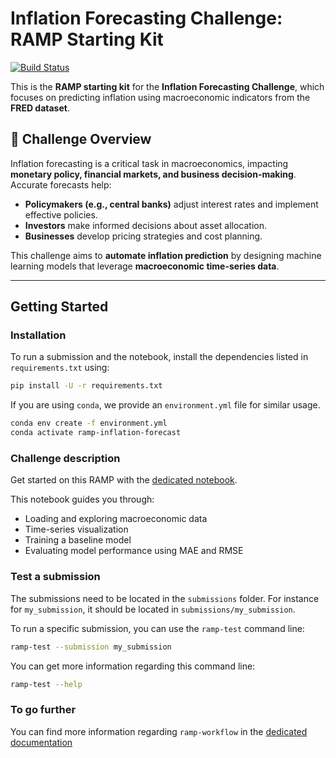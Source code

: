 # Inflation Forecasting Challenge: RAMP Starting Kit

[![Build Status](https://travis-ci.org/ramp-kits/inflation_forecasting.svg?branch=master)](https://travis-ci.org/ramp-kits/inflation_forecasting)

This is the **RAMP starting kit** for the **Inflation Forecasting Challenge**, which focuses on predicting inflation using macroeconomic indicators from the **FRED dataset**.

## 📌 Challenge Overview

Inflation forecasting is a critical task in macroeconomics, impacting **monetary policy, financial markets, and business decision-making**. Accurate forecasts help:

- **Policymakers (e.g., central banks)** adjust interest rates and implement effective policies.
- **Investors** make informed decisions about asset allocation.
- **Businesses** develop pricing strategies and cost planning.

This challenge aims to **automate inflation prediction** by designing machine learning models that leverage **macroeconomic time-series data**.

---

## Getting Started

### Installation

To run a submission and the notebook, install the dependencies listed in `requirements.txt` using:

```bash
pip install -U -r requirements.txt
```

If you are using `conda`, we provide an `environment.yml` file for similar usage.

```bash
conda env create -f environment.yml
conda activate ramp-inflation-forecast
```

### Challenge description

Get started on this RAMP with the
[dedicated notebook](inflation_forecast_notebook.ipynb).

This notebook guides you through:

- Loading and exploring macroeconomic data
- Time-series visualization
- Training a baseline model
- Evaluating model performance using MAE and RMSE

### Test a submission

The submissions need to be located in the `submissions` folder. For instance
for `my_submission`, it should be located in `submissions/my_submission`.

To run a specific submission, you can use the `ramp-test` command line:

```bash
ramp-test --submission my_submission
```

You can get more information regarding this command line:

```bash
ramp-test --help
```

### To go further

You can find more information regarding `ramp-workflow` in the
[dedicated documentation](https://paris-saclay-cds.github.io/ramp-docs/ramp-workflow/stable/using_kits.html)
